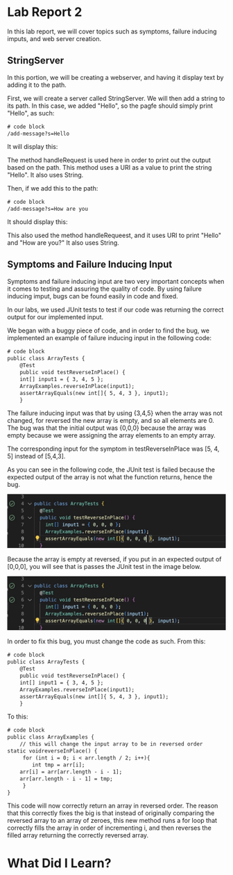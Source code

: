 # Lab Report 2  

In this lab report, we will cover topics such as symptoms, failure inducing imputs, and web server creation.     

## StringServer    

In this portion, we will be creating a webserver, and having it display text by adding it to the path.  

First, we will create a server called StringServer. We will then add a string to its path. In this case, we added "Hello", so the pagfe should simply print "Hello", as such:

```
# code block
/add-message?s=Hello
```  
It will display this:    
  
The method handleRequest is used here in order to print out the output based on the path. This method uses a URI as a value to print the string "Hello". It also uses String.
  
Then, if we add this to the path:  
```
# code block
/add-message?s=How are you
```  
  
It should display this:    
  
This also used the method handleRequeest, and it uses URI to print "Hello" and "How are you?" It also uses String.





## Symptoms and Failure Inducing Input  

Symptoms and failure inducing input are two very important concepts when it comes to testing and assuring the quality of code. By using failure inducing imput, bugs can be found easily in code and fixed.   

In our labs, we used JUnit tests to test if our code was returning the correct output for our implemented input.   

We began with a buggy piece of code, and in order to find the bug, we implemented an example of failure inducing input in the following code:   

```
# code block
public class ArrayTests {
	@Test 
	public void testReverseInPlace() {
    int[] input1 = { 3, 4, 5 };
    ArrayExamples.reverseInPlace(input1);
    assertArrayEquals(new int[]{ 5, 4, 3 }, input1);
	}
```
  
The failure inducing input was that by using {3,4,5} when the array was not changed, for reversed the new array is empty, and so all elements are 0. The bug was that the initial output was {0,0,0} because the array was empty because we were assigning the array elements to an empty array.   

The corresponding input for the symptom in testReverseInPlace was [5, 4, 5] instead of [5,4,3].  

As you can see in the following code, the JUnit test is failed because the expected output of the array is not what the function returns, hence the bug.  

![Image](code1.jpeg)

Because the array is empty at reversed, if you put in an expected output of [0,0,0], you will see that is passes the JUnit test in the image below.    

![Image](code2.jpeg)
  
In order to fix this bug, you must change the code as such. From this:  

```
# code block
public class ArrayTests {
	@Test 
	public void testReverseInPlace() {
    int[] input1 = { 3, 4, 5 };
    ArrayExamples.reverseInPlace(input1);
    assertArrayEquals(new int[]{ 5, 4, 3 }, input1);
	}
```  

To this:  


```
# code block
public class ArrayExamples {
	// this will change the input array to be in reversed order 
static voidreverseInPlace() {
     for (int i = 0; i < arr.length / 2; i++){
    	int tmp = arr[i];
	arr[i] = arr[arr.length - i - 1];
	arr[arr.length - i - 1] = tmp;
     }
}
```  
This code will now correctly return an array in reversed order. The reason that this correctly fixes the big is that instead of originally comparing the reversed array to an array of zeroes, this new method runs a for loop that correctly fills the array in order of incrementing i, and then reverses the filled array returning the correctly reversed array.   

# What Did I Learn?


